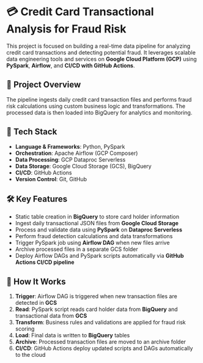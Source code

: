 # 💳 Credit Card Transactional Analysis for Fraud Risk

This project is focused on building a real-time data pipeline for analyzing credit card transactions and detecting potential fraud. It leverages scalable data engineering tools and services on **Google Cloud Platform (GCP)** using **PySpark**, **Airflow**, and **CI/CD with GitHub Actions**.

## 🚀 Project Overview

The pipeline ingests daily credit card transaction files and performs fraud risk calculations using custom business logic and transformations. The processed data is then loaded into BigQuery for analytics and monitoring.

## 🧰 Tech Stack

- **Language & Frameworks**: Python, PySpark  
- **Orchestration**: Apache Airflow (GCP Composer)  
- **Data Processing**: GCP Dataproc Serverless  
- **Data Storage**: Google Cloud Storage (GCS), BigQuery  
- **CI/CD**: GitHub Actions  
- **Version Control**: Git, GitHub  

## 🛠️ Key Features

- Static table creation in **BigQuery** to store card holder information  
- Ingest daily transactional JSON files from **Google Cloud Storage**  
- Process and validate data using **PySpark** on **Dataproc Serverless**  
- Perform fraud detection calculations and data transformations  
- Trigger PySpark job using **Airflow DAG** when new files arrive  
- Archive processed files in a separate GCS folder  
- Deploy Airflow DAGs and PySpark scripts automatically via **GitHub Actions CI/CD pipeline**


## 🧪 How It Works

1. **Trigger**: Airflow DAG is triggered when new transaction files are detected in **GCS**  
2. **Read**: PySpark script reads card holder data from **BigQuery** and transactional data from **GCS**  
3. **Transform**: Business rules and validations are applied for fraud risk scoring  
4. **Load**: Final data is written to **BigQuery** tables  
5. **Archive**: Processed transaction files are moved to an archive folder  
6. **CI/CD**: GitHub Actions deploy updated scripts and DAGs automatically to the cloud

